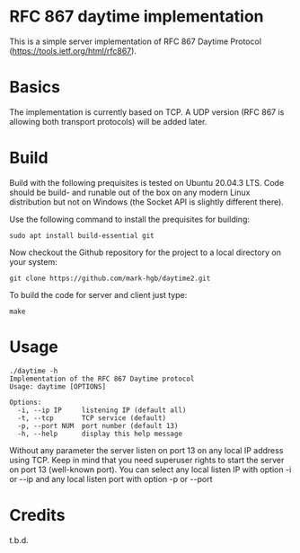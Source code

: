 RFC 867 daytime implementation
===========================================

This is a simple server implementation of RFC 867 Daytime Protocol (https://tools.ietf.org/html/rfc867).

# Basics
The implementation is currently based on TCP. A UDP version (RFC 867 is allowing both transport protocols) will be added later.

# Build
Build with the following prequisites is tested on Ubuntu 20.04.3 LTS. Code should be build- and runable out of the box on any modern Linux distribution but not on Windows (the Socket API is slightly different there).

Use the following command to install the prequisites for building:
```
sudo apt install build-essential git
```
Now checkout the Github repository for the project to a local directory on your system:
```
git clone https://github.com/mark-hgb/daytime2.git
```
To build the code for server and client just type:
```
make
```
# Usage
```
./daytime -h
Implementation of the RFC 867 Daytime protocol
Usage: daytime [OPTIONS] 

Options:
  -i, --ip IP     listening IP (default all)
  -t, --tcp       TCP service (default)
  -p, --port NUM  port number (default 13)
  -h, --help      display this help message

```
Without any parameter the server listen on port 13 on any local IP address using TCP. Keep in mind that you need superuser rights to start the server on port 13 (well-known port). You can select any local listen IP with option -i or --ip and any local listen port with option -p or --port

# Credits
t.b.d.

